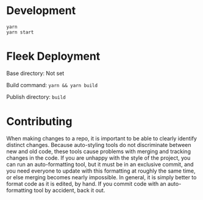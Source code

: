 # Development
```
yarn
yarn start
```

# Fleek Deployment
Base directory: Not set

Build command:
```yarn && yarn build```

Publish directory:
```build```

# Contributing

When making changes to a repo, it is important to be able to clearly identify distinct changes. Because auto-styling tools do not discriminate between new and old code, these tools cause problems with merging and tracking changes in the code. If you are unhappy with the style of the project, you can run an auto-formatting tool, but it must be in an exclusive commit, and you need everyone to update with this formatting at roughly the same time, or else merging becomes nearly impossible. In general, it is simply better to format code as it is edited, by hand. If you commit code with an auto-formatting tool by accident, back it out.